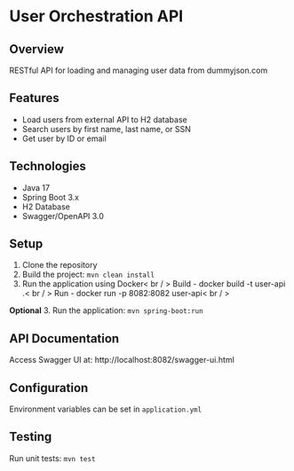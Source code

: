 # User Orchestration API

## Overview
RESTful API for loading and managing user data from dummyjson.com

## Features
- Load users from external API to H2 database
- Search users by first name, last name, or SSN
- Get user by ID or email

## Technologies
- Java 17
- Spring Boot 3.x
- H2 Database
- Swagger/OpenAPI 3.0

## Setup
1. Clone the repository
2. Build the project: `mvn clean install`
3. Run the application using Docker< br / >
   Build - docker build -t user-api .< br / >
   Run - docker run -p 8082:8082 user-api< br / >

**Optional**
3. Run the application: `mvn spring-boot:run`

## API Documentation
Access Swagger UI at: http://localhost:8082/swagger-ui.html

## Configuration
Environment variables can be set in `application.yml`

## Testing
Run unit tests: `mvn test`
